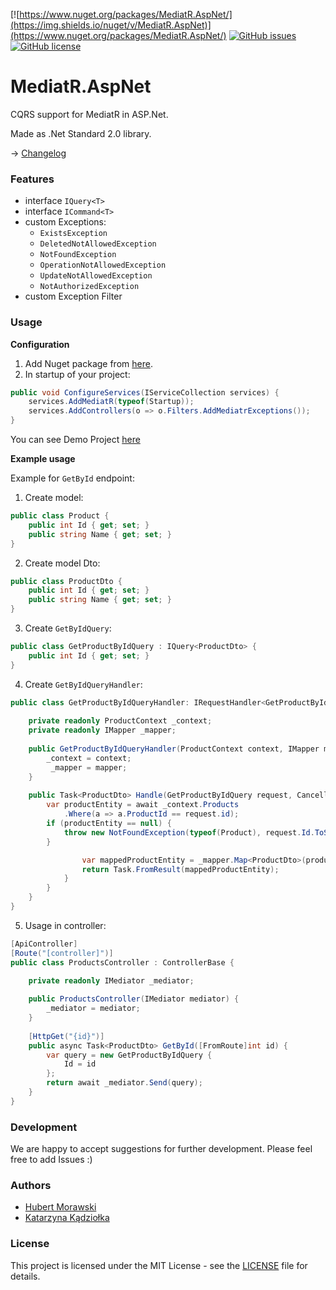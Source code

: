 [![https://www.nuget.org/packages/MediatR.AspNet/](https://img.shields.io/nuget/v/MediatR.AspNet)](https://www.nuget.org/packages/MediatR.AspNet/)
[![GitHub issues](https://img.shields.io/github/issues/MossPiglets/MediatR.AspNet)](https://GitHub.com/MossPiglets/MediatR.AspNet/issues/)
[![GitHub license](https://img.shields.io/github/license/MossPiglets/MediatR.AspNet.svg)](https://github.com/MossPiglets/MediatR.AspNet/blob/master/LICENSE)

# MediatR.AspNet

CQRS support for MediatR in ASP.Net.

Made as .Net Standard 2.0 library.

-> [Changelog](https://github.com/MossPiglets/MediatR.AspNet/blob/develop/CHANGELOG.md)

### Features

- interface `IQuery<T>`
- interface `ICommand<T>`
- custom Exceptions:
    - `ExistsException`
    - `DeletedNotAllowedException`
    - `NotFoundException`
    - `OperationNotAllowedException`
    - `UpdateNotAllowedException`
    - `NotAuthorizedException`
- custom Exception Filter

### Usage
**Configuration**

1. Add Nuget package from [here](https://www.nuget.org/packages/MediatR.AspNet/).
2. In startup of your project:
```csharp
public void ConfigureServices(IServiceCollection services) {
	services.AddMediatR(typeof(Startup));
	services.AddControllers(o => o.Filters.AddMediatrExceptions());
}
```
You can see Demo Project [here](https://github.com/MossPiglets/MediatR.AspNet/tree/develop/MediatR.AspNet/Demo)

**Example usage**

Example for `GetById` endpoint:

1. Create model:
```csharp
public class Product {
    public int Id { get; set; }
    public string Name { get; set; }
}
```
2. Create model Dto:
```csharp
public class ProductDto {
    public int Id { get; set; }
    public string Name { get; set; }
}
```
3. Create `GetByIdQuery`:
```csharp
public class GetProductByIdQuery : IQuery<ProductDto> {
    public int Id { get; set; }
}
```
4. Create `GetByIdQueryHandler`:
```csharp
public class GetProductByIdQueryHandler: IRequestHandler<GetProductByIdQuery, ProductDto> {
        
    private readonly ProductContext _context;
    private readonly IMapper _mapper;
        
    public GetProductByIdQueryHandler(ProductContext context, IMapper mapper) {
        _context = context;
         _mapper = mapper;
    }
        
    public Task<ProductDto> Handle(GetProductByIdQuery request, CancellationToken cancellationToken) {
        var productEntity = await _context.Products
            .Where(a => a.ProductId == request.id);
        if (productEntity == null) {
            throw new NotFoundException(typeof(Product), request.Id.ToString());
        }

                var mappedProductEntity = _mapper.Map<ProductDto>(productEntity);
                return Task.FromResult(mappedProductEntity);
            }
        }
    }
}
```
5. Usage in controller:
```csharp
[ApiController]
[Route("[controller]")]
public class ProductsController : ControllerBase {
        
    private readonly IMediator _mediator;

    public ProductsController(IMediator mediator) {
        _mediator = mediator;
    }
        
    [HttpGet("{id}")]
    public async Task<ProductDto> GetById([FromRoute]int id) {
        var query = new GetProductByIdQuery {
            Id = id
        };
        return await _mediator.Send(query);
    }
}
```

### Development
We are happy to accept suggestions for further development. Please feel free to add Issues :)

### Authors
- [Hubert Morawski](https://github.com/Morasiu)
- [Katarzyna Kądziołka](https://github.com/Katarzyna-Kadziolka)

### License
This project is licensed under the MIT License - see the [LICENSE](https://raw.githubusercontent.com/MossPiglets/MediatR.AspNet/develop/LICENSE) file for details.
